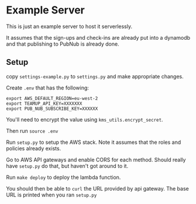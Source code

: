 # Example Server

This is just an example server to host it serverlessly.

It assumes that the sign-ups and check-ins are already put into a dynamodb and
that publishing to PubNub is already done.

## Setup

copy ``settings-example.py`` to ``settings.py`` and make appropriate changes.

Create ``.env`` that has the following:

```
export AWS_DEFAULT_REGION=eu-west-2
export TEAMUP_API_KEY=XXXXXXX
export PUB_NUB_SUBSCRIBE_KEY=XXXXXX
```

You'll need to encrypt the value using ``kms_utils.encrypt_secret``.

Then run ``source .env``


Run ``setup.py`` to setup the AWS stack. Note it assumes that the roles and policies already exists.

Go to AWS API gateways and enable CORS for each method. Should really have ``setup.py`` do that, but haven't got around to it.

Run ``make deploy`` to deploy the lambda function.

You should then be able to ``curl`` the URL provided by api gateway.
The base URL is printed when you ran ``setup.py``

